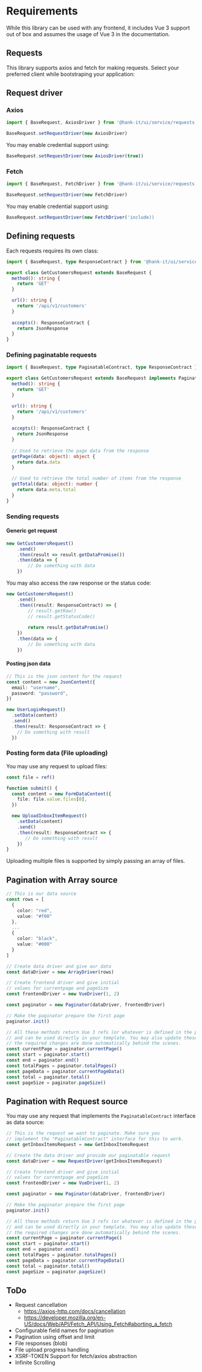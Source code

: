 # Requirements
While this library can be used with any frontend, it includes Vue 3 support out of box and assumes the usage of Vue 3 in the documentation.

## Requests
This library supports axios and fetch for making requests. Select your preferred client while bootstraping your application:

## Request driver

### Axios
``` typescript
import { BaseRequest, AxiosDriver } from '@hank-it/ui/service/requests'

BaseRequest.setRequestDriver(new AxiosDriver)
```

You may enable credential support using:
``` typescript
BaseRequest.setRequestDriver(new AxiosDriver(true))
```

### Fetch
``` typescript
import { BaseRequest, FetchDriver } from '@hank-it/ui/service/requests'

BaseRequest.setRequestDriver(new FetchDriver)
```

You may enable credential support using:
``` typescript
BaseRequest.setRequestDriver(new FetchDriver('include))
```

## Defining requests
Each requests requires its own class:

``` typescript
import { BaseRequest, type ResponseContract } from '@hank-it/ui/service/requests'

export class GetCustomersRequest extends BaseRequest {
  method(): string {
    return 'GET'
  }

  url(): string {
    return '/api/v1/customers'
  }
  
  accepts(): ResponseContract {
    return JsonResponse
  }
}
```

### Defining paginatable requests
``` typescript
import { BaseRequest, type PaginatableContract, type ResponseContract } from '@hank-it/ui/service/requests'

export class GetCustomersRequest extends BaseRequest implements PaginatableContract {
  method(): string {
    return 'GET'
  }

  url(): string {
    return '/api/v1/customers'
  }
  
  accepts(): ResponseContract {
    return JsonResponse
  }
  
  // Used to retrieve the page data from the response
  getPage(data: object): object {
    return data.data
  }

  // Used to retrieve the total number of items from the response
  getTotal(data: object): number {
    return data.meta.total
  }
}
```

### Sending requests

#### Generic get request
``` typescript
new GetCustomersRequest()
    .send()
    .then(result => result.getDataPromise())
    .then(data => {
        // Do something with data
    })
```

You may also access the raw response or the status code:
``` typescript
new GetCustomersRequest()
    .send()
    .then((result: ResponseContract) => {
        // result.getRaw()
        // result.getStatusCode()
        
        return result.getDataPromise()
    })
    .then(data => {
        // Do something with data
    })
```

#### Posting json data
``` typescript
// This is the json content for the request
const content = new JsonContent({
  email: "username",
  password: "password",
})

new UserLoginRequest()
  .setData(content)
  .send()
  .then(result: ResponseContract => {
    // Do something with result
  })
```

### Posting form data (File uploading)
You may use any request to upload files:
``` typescript
const file = ref()

function submit() {
  const content = new FormDataContent({
    file: file.value.files[0],
  })

  new UploadInboxItemRequest()
    .setData(content)
    .send()
    .then(result: ResponseContract => {
       // Do something with result
    })
}
```

Uploading multiple files is supported by simply passing an array of files.

## Pagination with Array source

``` typescript
// This is our data source
const rows = [
  {
    color: "red",
    value: "#f00"
  },
  ...
  {
    color: "black",
    value: "#000"
  }
]

// Create data driver and give our data
const dataDriver = new ArrayDriver(rows)

// Create frontend driver and give initial  
// values for currentpage and pageSize
const frontendDriver = new VueDriver(1, 2)

const paginator = new Paginator(dataDriver, frontendDriver)

// Make the paginator prepare the first page 
paginator.init()

// All these methods return Vue 3 refs (or whatever is defined in the provided frontendDriver)
// and can be used directly in your template. You may also update these refs and 
// the required changes are done automatically behind the scenes.
const currentPage = paginator.currentPage()
const start = paginator.start()
const end = paginator.end()
const totalPages = paginator.totalPages()
const pageData = paginator.currentPageData()
const total = paginator.total()
const pageSize = paginator.pageSize()
```

## Pagination with Request source
You may use any request that implements the ``PaginatableContract`` interface as data source:

``` typescript
// This is the request we want to paginate. Make sure you 
// implement the "PaginatableContract" interface for this to work.
const getInboxItemsRequest = new GetInboxItemsRequest

// Create the data driver and provide our paginatable request
const dataDriver = new RequestDriver(getInboxItemsRequest)

// Create frontend driver and give initial  
// values for currentpage and pageSize
const frontendDriver = new VueDriver(1, 2)

const paginator = new Paginator(dataDriver, frontendDriver)

// Make the paginator prepare the first page 
paginator.init()

// All these methods return Vue 3 refs (or whatever is defined in the provided frontendDriver)
// and can be used directly in your template. You may also update these refs and 
// the required changes are done automatically behind the scenes.
const currentPage = paginator.currentPage()
const start = paginator.start()
const end = paginator.end()
const totalPages = paginator.totalPages()
const pageData = paginator.currentPageData()
const total = paginator.total()
const pageSize = paginator.pageSize()
```

## ToDo
- Request cancellation
    - https://axios-http.com/docs/cancellation
    - https://developer.mozilla.org/en-US/docs/Web/API/Fetch_API/Using_Fetch#aborting_a_fetch
- Configurable field names for pagination
- Pagination using offset and limit
- File responses (blob)
- File upload progress handling
- XSRF-TOKEN Support for fetch/axios abstraction
- Infinite Scrolling